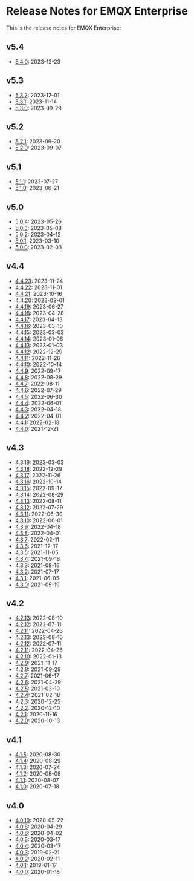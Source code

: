 # Release Notes for EMQX Enterprise

This is the release notes for EMQX Enterprise:

## v5.4

- [5.4.0](./changes-ee-v5.md#5.4.0): 2023-12-23

## v5.3

- [5.3.2](./changes-ee-v5.md#5.3.2): 2023-12-01
- [5.3.1](./changes-ee-v5.md#5.3.1): 2023-11-14
- [5.3.0](./changes-ee-v5.md#5.3.0): 2023-09-29

## v5.2

- [5.2.1](./changes-ee-v5.md#5.2.1): 2023-09-20
- [5.2.0](./changes-ee-v5.md#5.2.0): 2023-09-07

## v5.1

- [5.1.1](./changes-ee-v5.md#5.1.1): 2023-07-27
- [5.1.0](./changes-ee-v5.md#5.1.0): 2023-06-21

## v5.0

- [5.0.4](./changes-ee-v5.md#5.0.4): 2023-05-26
- [5.0.3](./changes-ee-v5.md#5.0.3): 2023-05-08
- [5.0.2](./changes-ee-v5.md#5.0.2): 2023-04-12
- [5.0.1](./changes-ee-v5.md#5.0.1): 2023-03-10
- [5.0.0](./changes-ee-v5.md#5.0.0): 2023-02-03

## v4.4

- [4.4.23](./changes-ee-v4.md#4.4.23): 2023-11-24
- [4.4.22](./changes-ee-v4.md#4.4.22): 2023-11-01
- [4.4.21](./changes-ee-v4.md#4.4.21): 2023-10-16
- [4.4.20](./changes-ee-v4.md#4.4.20): 2023-08-01
- [4.4.19](./changes-ee-v4.md#4.4.19): 2023-06-27
- [4.4.18](./changes-ee-v4.md#4.4.18): 2023-04-28
- [4.4.17](./changes-ee-v4.md#4.4.17): 2023-04-13
- [4.4.16](./changes-ee-v4.md#4.4.16): 2023-03-10
- [4.4.15](./changes-ee-v4.md#4.4.15): 2023-03-03
- [4.4.14](./changes-ee-v4.md#4.4.14): 2023-01-06
- [4.4.13](./changes-ee-v4.md#4.4.13): 2023-01-03
- [4.4.12](./changes-ee-v4.md#4.4.12): 2022-12-29
- [4.4.11](./changes-ee-v4.md#4.4.11): 2022-11-26
- [4.4.10](./changes-ee-v4.md#4.4.10): 2022-10-14
- [4.4.9](./changes-ee-v4.md#4.4.9): 2022-09-17
- [4.4.8](./changes-ee-v4.md#4.4.8): 2022-08-29
- [4.4.7](./changes-ee-v4.md#4.4.7): 2022-08-11
- [4.4.6](./changes-ee-v4.md#4.4.6): 2022-07-29
- [4.4.5](./changes-ee-v4.md#4.4.5): 2022-06-30
- [4.4.4](./changes-ee-v4.md#4.4.4): 2022-06-01
- [4.4.3](./changes-ee-v4.md#4.4.3): 2022-04-18
- [4.4.2](./changes-ee-v4.md#4.4.2): 2022-04-01
- [4.4.1](./changes-ee-v4.md#4.4.1): 2022-02-18
- [4.4.0](./changes-ee-v4.md#4.4.0): 2021-12-21

## v4.3

- [4.3.19](./changes-ee-v4.md#4.3.19): 2023-03-03
- [4.3.18](./changes-ee-v4.md#4.3.18): 2022-12-29
- [4.3.17](./changes-ee-v4.md#4.3.17): 2022-11-26
- [4.3.16](./changes-ee-v4.md#4.3.16): 2022-10-14
- [4.3.15](./changes-ee-v4.md#4.3.15): 2022-09-17
- [4.3.14](./changes-ee-v4.md#4.3.14): 2022-08-29
- [4.3.13](./changes-ee-v4.md#4.3.13): 2022-08-11
- [4.3.12](./changes-ee-v4.md#4.3.12): 2022-07-29
- [4.3.11](./changes-ee-v4.md#4.3.11): 2022-06-30
- [4.3.10](./changes-ee-v4.md#4.3.10): 2022-06-01
- [4.3.9](./changes-ee-v4.md#4.3.9): 2022-04-18
- [4.3.8](./changes-ee-v4.md#4.3.8): 2022-04-01
- [4.3.7](./changes-ee-v4.md#4.3.7): 2022-02-11
- [4.3.6](./changes-ee-v4.md#4.3.6): 2021-12-17
- [4.3.5](./changes-ee-v4.md#4.3.5): 2021-11-05
- [4.3.4](./changes-ee-v4.md#4.3.4): 2021-09-18
- [4.3.3](./changes-ee-v4.md#4.3.3): 2021-08-16
- [4.3.2](./changes-ee-v4.md#4.3.2): 2021-07-17
- [4.3.1](./changes-ee-v4.md#4.3.1): 2021-06-05
- [4.3.0](./changes-ee-v4.md#4.3.0): 2021-05-19

## v4.2

- [4.2.13](./changes-ee-v4.md#4.2.13): 2022-08-10
- [4.2.12](./changes-ee-v4.md#4.2.12): 2022-07-11
- [4.2.11](./changes-ee-v4.md#4.2.11): 2022-04-26
- [4.2.13](./changes-ee-v4.md#4.2.13): 2022-08-10
- [4.2.12](./changes-ee-v4.md#4.2.12): 2022-07-11
- [4.2.11](./changes-ee-v4.md#4.2.11): 2022-04-26
- [4.2.10](./changes-ee-v4.md#4.2.10): 2022-01-13
- [4.2.9](./changes-ee-v4.md#4.2.9): 2021-11-17
- [4.2.8](./changes-ee-v4.md#4.2.8): 2021-09-29
- [4.2.7](./changes-ee-v4.md#4.2.7): 2021-06-17
- [4.2.6](./changes-ee-v4.md#4.2.6): 2021-04-29
- [4.2.5](./changes-ee-v4.md#4.2.5): 2021-03-10
- [4.2.4](./changes-ee-v4.md#4.2.4): 2021-02-18
- [4.2.3](./changes-ee-v4.md#4.2.3): 2020-12-25
- [4.2.2](./changes-ee-v4.md#4.2.2): 2020-12-10
- [4.2.1](./changes-ee-v4.md#4.2.1): 2020-11-16
- [4.2.0](./changes-ee-v4.md#4.2.0): 2020-10-13

## v4.1

- [4.1.5](./changes-ee-v4.md#4.1.5): 2020-08-30
- [4.1.4](./changes-ee-v4.md#4.1.4): 2020-08-29
- [4.1.3](./changes-ee-v4.md#4.1.3): 2020-07-24
- [4.1.2](./changes-ee-v4.md#4.1.2): 2020-08-08
- [4.1.1](./changes-ee-v4.md#4.1.1): 2020-08-07
- [4.1.0](./changes-ee-v4.md#4.1.0): 2020-07-18

## v4.0

- [4.0.10](./changes-ee-v4.md#4.0.10): 2020-05-22
- [4.0.8](./changes-ee-v4.md#4.0.8): 2020-04-29
- [4.0.6](./changes-ee-v4.md#4.0.6): 2020-04-02
- [4.0.5](./changes-ee-v4.md#4.0.5): 2020-03-17
- [4.0.4](./changes-ee-v4.md#4.0.4): 2020-03-17
- [4.0.3](./changes-ee-v4.md#4.0.3): 2019-02-21
- [4.0.2](./changes-ee-v4.md#4.0.2): 2020-02-11
- [4.0.1](./changes-ee-v4.md#4.0.1): 2019-01-17
- [4.0.0](./changes-ee-v4.md#4.0.0): 2020-01-18
